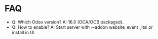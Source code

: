 # FAQ

- Q: Which Odoo version? A: 16.0 (OCA/OCB packaged).
- Q: How to enable? A: Start server with --addon website_event_jitsi or install in UI.
